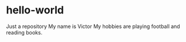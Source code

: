 # hello-world
Just a repository 
My name is Victor 
My hobbies are playing football and reading books.

